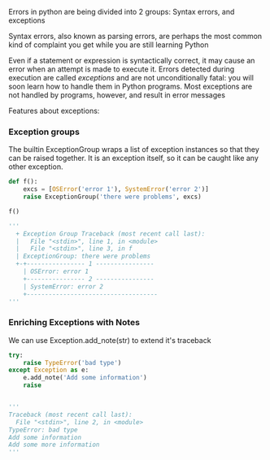 Errors in python are being divided into 2 groups: Syntax errors, and exceptions

Syntax errors, also known as parsing errors, are perhaps the most common kind of complaint you get while you are still learning Python

Even if a statement or expression is syntactically correct, it may cause an error when an attempt is made to execute it. Errors detected during execution are called _exceptions_ and are not unconditionally fatal: you will soon learn how to handle them in Python programs. Most exceptions are not handled by programs, however, and result in error messages

Features about exceptions:

### Exception groups
The builtin ExceptionGroup wraps a list of exception instances so that they can be raised together. It is an exception itself, so it can be caught like any other exception.
```python
def f():
    excs = [OSError('error 1'), SystemError('error 2')]
    raise ExceptionGroup('there were problems', excs)

f()

'''
  + Exception Group Traceback (most recent call last):
  |   File "<stdin>", line 1, in <module>
  |   File "<stdin>", line 3, in f
  | ExceptionGroup: there were problems
  +-+---------------- 1 ----------------
    | OSError: error 1
    +---------------- 2 ----------------
    | SystemError: error 2
    +------------------------------------
'''
```

### Enriching Exceptions with Notes
We can use Exception.add_note(str) to extend it's traceback
```python
try:
    raise TypeError('bad type')
except Exception as e:
    e.add_note('Add some information')
    raise


'''
Traceback (most recent call last):
  File "<stdin>", line 2, in <module>
TypeError: bad type
Add some information
Add some more information
'''
```

